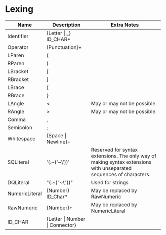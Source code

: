 # Lexing 

Name | Description | Extra Notes
--- | --- | ---
Identifier | {Letter \| \_} ID\_CHAR\* |
Operator | {Punctuation}+ |
LParen | ( |
RParen | ) |
LBracket | [ |
RBracket | ] |
LBrace | { |
RBrace | } |
LAngle | < | May or may not be possible.
RAngle | > | May or may not be possible.
Comma | , |
Semicolon | ; |
Whitespace | {Space \| Newline}+ |
SQLiteral | '(.~('~\\'))' | Reserved for syntax extensions. The only way of making syntax extensions with unseparated sequences of characters.
DQLiteral | "(.~("~\\"))" | Used for strings
NumericLiteral | {Number} ID\_Char\* | May be replaced by RawNumeric
RawNumeric | {Number}+ | May be replaced by NumericLiteral
ID\_CHAR | {Letter \| Number \| Connector} |


